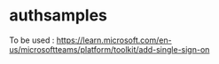 # authsamples

To be used : https://learn.microsoft.com/en-us/microsoftteams/platform/toolkit/add-single-sign-on
